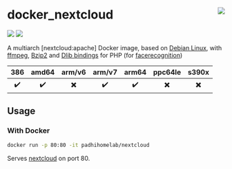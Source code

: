 # docker_nextcloud <a href='https://github.com/padhi-homelab/docker_nextcloud/actions?query=workflow%3A%22Docker+CI+Release%22'><img align='right' src='https://img.shields.io/github/actions/workflow/status/padhi-homelab/docker_nextcloud/docker-release.yml?branch=main&logo=github&logoWidth=24&style=flat-square'></img></a>

<a href='https://hub.docker.com/r/padhihomelab/nextcloud'><img src='https://img.shields.io/docker/image-size/padhihomelab/nextcloud/latest?label=size%20%5Blatest%5D&logo=docker&logoWidth=24&style=for-the-badge'></img></a>
<a href='https://hub.docker.com/r/padhihomelab/nextcloud'><img src='https://img.shields.io/docker/image-size/padhihomelab/nextcloud/testing?label=size%20%5Btesting%5D&logo=docker&logoWidth=24&style=for-the-badge'></img></a>

A multiarch [nextcloud:apache] Docker image, based on [Debian Linux],
with [ffmpeg], [Bzip2] and [Dlib bindings] for PHP (for [facerecognition])

|        386         |       amd64        |          arm/v6          |       arm/v7       |       arm64        |         ppc64le          |          s390x           |
| :----------------: | :----------------: | :----------------------: | :----------------: | :----------------: | :----------------------: | :----------------------: |
| :heavy_check_mark: | :heavy_check_mark: | :heavy_multiplication_x: | :heavy_check_mark: | :heavy_check_mark: | :heavy_multiplication_x: | :heavy_multiplication_x: |

## Usage

### With Docker

```sh
docker run -p 80:80 -it padhihomelab/nextcloud
```

Serves [nextcloud] on port 80.

[Bzip2]:             https://www.php.net/manual/en/book.bzip2.php
[Debian Linux]:      https://www.debian.org/
[Dlib bindings]:     https://github.com/goodspb/pdlib
[facerecognition]:   https://github.com/nextcloud/nextcloud
[ffmpeg]:            https://ffmpeg.org/
[nextcloud]:         https://github.com/nextcloud/server
